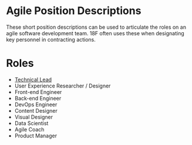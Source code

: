 # Agile Position Descriptions
These short position descriptions can be used to articulate the roles on an agile software development team. 18F often uses these when designating key personnel in contracting actions. 

# Roles
- [Technical Lead](https://github.com/18F/agile_position_descriptions/blob/main/technical_lead.md)
- User Experience Researcher / Designer
- Front-end Engineer
- Back-end Engineer
- DevOps Engineer
- Content Designer
- Visual Designer
- Data Scientist
- Agile Coach
- Product Manager
